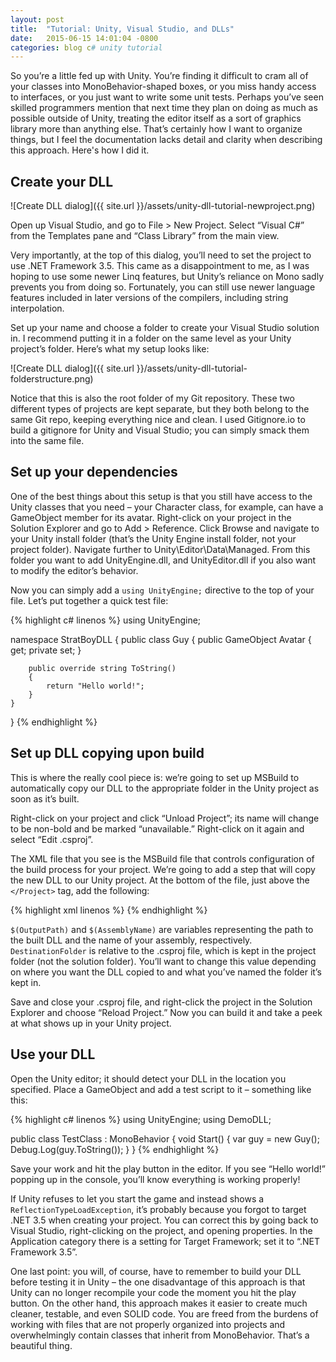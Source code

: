 ```yaml
---
layout: post
title:  "Tutorial: Unity, Visual Studio, and DLLs"
date:   2015-06-15 14:01:04 -0800
categories: blog c# unity tutorial
---
```

So you’re a little fed up with Unity. You’re finding it difficult to cram all of your classes into MonoBehavior-shaped boxes, or you miss handy access to interfaces, or you just want to write some unit tests. Perhaps you’ve seen skilled programmers mention that next time they plan on doing as much as possible outside of Unity, treating the editor itself as a sort of graphics library more than anything else. That’s certainly how I want to organize things, but I feel the documentation lacks detail and clarity when describing this approach. Here's how I did it.<!--more-->

## Create your DLL

![Create DLL dialog]({{ site.url }}/assets/unity-dll-tutorial-newproject.png)

Open up Visual Studio, and go to File > New Project. Select “Visual C#” from the Templates pane and “Class Library” from the main view.

Very importantly, at the top of this dialog, you’ll need to set the project to use .NET Framework 3.5. This came as a disappointment to me, as I was hoping to use some newer Linq features, but Unity’s reliance on Mono sadly prevents you from doing so. Fortunately, you can still use newer language features included in later versions of the compilers, including string interpolation.

Set up your name and choose a folder to create your Visual Studio solution in. I recommend putting it in a folder on the same level as your Unity project’s folder. Here’s what my setup looks like:


![Create DLL dialog]({{ site.url }}/assets/unity-dll-tutorial-folderstructure.png)

Notice that this is also the root folder of my Git repository. These two different types of projects are kept separate, but they both belong to the same Git repo, keeping everything nice and clean. I used Gitignore.io to build a gitignore for Unity and Visual Studio; you can simply smack them into the same file.

## Set up your dependencies

One of the best things about this setup is that you still have access to the Unity classes that you need – your Character class, for example, can have a GameObject member for its avatar. Right-click on your project in the Solution Explorer and go to Add > Reference. Click Browse and navigate to your Unity install folder (that’s the Unity Engine install folder, not your project folder). Navigate further to Unity\Editor\Data\Managed. From this folder you want to add UnityEngine.dll, and UnityEditor.dll if you also want to modify the editor’s behavior.

Now you can simply add a `using UnityEngine;` directive to the top of your file. Let’s put together a quick test file:

{% highlight c# linenos %}
using UnityEngine;

namespace StratBoyDLL
{
    public class Guy
    {
        public GameObject Avatar { get; private set; }

        public override string ToString()
        {
            return "Hello world!";
        }
    }
}
{% endhighlight %}

## Set up DLL copying upon build

This is where the really cool piece is: we’re going to set up MSBuild to automatically copy our DLL to the appropriate folder in the Unity project as soon as it’s built.

Right-click on your project and click “Unload Project”; its name will change to be non-bold and be marked “unavailable.” Right-click on it again and select “Edit .csproj”.

The XML file that you see is the MSBuild file that controls configuration of the build process for your project. We’re going to add a step that will copy the new DLL to our Unity project. At the bottom of the file, just above the `</Project>` tag, add the following:

{% highlight xml linenos %}
  <Target Name="AfterBuild">
    <Copy SourceFiles="$(OutputPath)$(AssemblyName).dll" DestinationFolder="..\..\Unity\Assets\Scripts\" />
  </Target>
{% endhighlight %}

`$(OutputPath)` and `$(AssemblyName)` are variables representing the path to the built DLL and the name of your assembly, respectively. `DestinationFolder` is relative to the .csproj file, which is kept in the project folder (not the solution folder). You’ll want to change this value depending on where you want the DLL copied to and what you’ve named the folder it’s kept in.

Save and close your .csproj file, and right-click the project in the Solution Explorer and choose “Reload Project.” Now you can build it and take a peek at what shows up in your Unity project.

## Use your DLL

Open the Unity editor; it should detect your DLL in the location you specified. Place a GameObject and add a test script to it – something like this:

{% highlight c# linenos %}
using UnityEngine;
using DemoDLL;

public class TestClass : MonoBehavior
{
    void Start()
    {
        var guy = new Guy();
        Debug.Log(guy.ToString());
    }
}
{% endhighlight %}

Save your work and hit the play button in the editor. If you see “Hello world!” popping up in the console, you’ll know everything is working properly!

If Unity refuses to let you start the game and instead shows a `ReflectionTypeLoadException`, it’s probably because you forgot to target .NET 3.5 when creating your project. You can correct this by going back to Visual Studio, right-clicking on the project, and opening properties. In the Application category there is a setting for Target Framework; set it to “.NET Framework 3.5”.

One last point: you will, of course, have to remember to build your DLL before testing it in Unity – the one disadvantage of this approach is that Unity can no longer recompile your code the moment you hit the play button. On the other hand, this approach makes it easier to create much cleaner, testable, and even SOLID code. You are freed from the burdens of working with files that are not properly organized into projects and overwhelmingly contain classes that inherit from MonoBehavior. That’s a beautiful thing.
